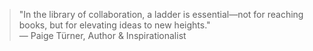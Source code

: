 > "In the library of collaboration, a ladder is essential—not for reaching books, but for elevating ideas to new heights."  
> — Paige Türner, Author & Inspirationalist